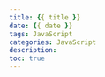 ```yaml
---
title: {{ title }}
date: {{ date }}
tags: JavaScript
categories: JavaScript
description:
toc: true
---
```

